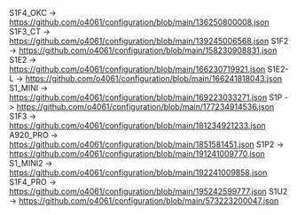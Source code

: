 S1F4_OKC -> https://github.com/o4061/configuration/blob/main/136250800008.json
S1F3_CT -> https://github.com/o4061/configuration/blob/main/139245006568.json
S1F2 -> https://github.com/o4061/configuration/blob/main/158230908831.json
S1E2 -> https://github.com/o4061/configuration/blob/main/166230719921.json
S1E2-L -> https://github.com/o4061/configuration/blob/main/166241818043.json
S1_MINI -> https://github.com/o4061/configuration/blob/main/169223033271.json
S1P -> https://github.com/o4061/configuration/blob/main/177234914536.json
S1F3 -> https://github.com/o4061/configuration/blob/main/181234921233.json
A920_PRO -> https://github.com/o4061/configuration/blob/main/1851581451.json
S1P2 -> https://github.com/o4061/configuration/blob/main/191241009770.json
S1_MINI2 -> https://github.com/o4061/configuration/blob/main/192241009858.json
S1F4_PRO -> https://github.com/o4061/configuration/blob/main/195242599777.json
S1U2 -> https://github.com/o4061/configuration/blob/main/573223200047.json
